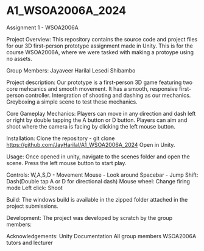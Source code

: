 # A1_WSOA2006A_2024
Assignment 1 - WSOA2006A

Project Overview:
This repository contains the source code and project files for our 3D first-person prototype assignment made in Unity. This is for the course WSOA2006A, where we were tasked with making a protoype using no assets.

Group Members:
Jayaveer Harilal
Lesedi Shibambo

Project description:
Our prototype is a first-person 3D game featuring two core mehcanics and smooth movement.
It has a smooth, responsive first-person controller.
Intergration of shooting and dashing as our mechanics.
Greyboxing a simple scene to test these mechanics.

Core Gameplay Mechanics:
Players can move in any direction and dash left or right by double tapping the A button or D button.
Players can aim and shoot where the camera is facing by clicking the left mouse button.

Installation:
Clone the repository - git clone https://github.com/JayHarilal/A1_WSOA2006A_2024
Open in Unity.

Usage:
Once opened in unity, navigate to the scenes folder and open the scene.
Press the left mouse button to start play.

Controls:
W,A,S,D - Movement
Mouse - Look around
Spacebar - Jump
Shift: Dash(Double tap A or D for directional dash)
Mouse wheel: Change firing mode
Left click: Shoot

Build:
The windows build is available in the zipped folder attached in the project submissions.

Development:
The project was developed by scratch by the group members:

Acknowledgements:
Unity Documentation
All group members
WSOA2006A tutors and lecturer
